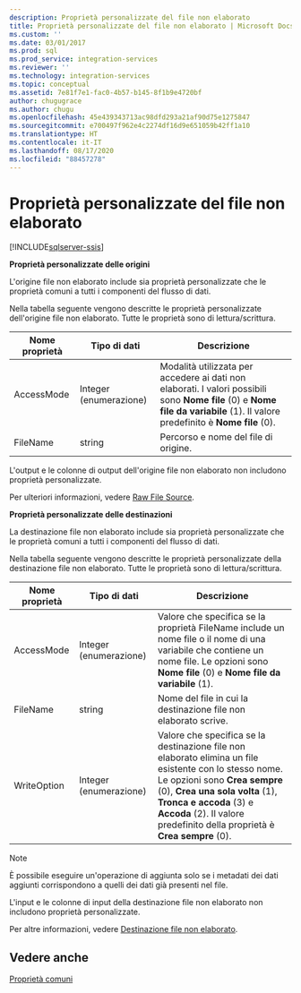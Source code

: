 ```yaml
---
description: Proprietà personalizzate del file non elaborato
title: Proprietà personalizzate del file non elaborato | Microsoft Docs
ms.custom: ''
ms.date: 03/01/2017
ms.prod: sql
ms.prod_service: integration-services
ms.reviewer: ''
ms.technology: integration-services
ms.topic: conceptual
ms.assetid: 7e81f7e1-fac0-4b57-b145-8f1b9e4720bf
author: chugugrace
ms.author: chugu
ms.openlocfilehash: 45e439343713ac98dfd293a21af90d75e1275847
ms.sourcegitcommit: e700497f962e4c2274df16d9e651059b42ff1a10
ms.translationtype: HT
ms.contentlocale: it-IT
ms.lasthandoff: 08/17/2020
ms.locfileid: "88457278"
---
```

# <a name="raw-file-custom-properties"></a>Proprietà personalizzate del file non elaborato

[!INCLUDE[sqlserver-ssis](../../includes/applies-to-version/sqlserver-ssis.md)]


  **Proprietà personalizzate delle origini**  
  
 L'origine file non elaborato include sia proprietà personalizzate che le proprietà comuni a tutti i componenti del flusso di dati.  
  
 Nella tabella seguente vengono descritte le proprietà personalizzate dell'origine file non elaborato. Tutte le proprietà sono di lettura/scrittura.  
  
|Nome proprietà|Tipo di dati|Descrizione|  
|-------------------|---------------|-----------------|  
|AccessMode|Integer (enumerazione)|Modalità utilizzata per accedere ai dati non elaborati. I valori possibili sono **Nome file** (0) e **Nome file da variabile** (1). Il valore predefinito è **Nome file** (0).|  
|FileName|string|Percorso e nome del file di origine.|  
  
 L'output e le colonne di output dell'origine file non elaborato non includono proprietà personalizzate.  
  
 Per ulteriori informazioni, vedere [Raw File Source](../../integration-services/data-flow/raw-file-source.md).  
  
 **Proprietà personalizzate delle destinazioni**  
  
 La destinazione file non elaborato include sia proprietà personalizzate che le proprietà comuni a tutti i componenti del flusso di dati.  
  
 Nella tabella seguente vengono descritte le proprietà personalizzate della destinazione file non elaborato. Tutte le proprietà sono di lettura/scrittura.  
  
|Nome proprietà|Tipo di dati|Descrizione|  
|-------------------|---------------|-----------------|  
|AccessMode|Integer (enumerazione)|Valore che specifica se la proprietà FileName include un nome file o il nome di una variabile che contiene un nome file. Le opzioni sono **Nome file** (0) e **Nome file da variabile** (1).|  
|FileName|string|Nome del file in cui la destinazione file non elaborato scrive.|  
|WriteOption|Integer (enumerazione)|Valore che specifica se la destinazione file non elaborato elimina un file esistente con lo stesso nome. Le opzioni sono **Crea sempre** (0), **Crea una sola volta** (1), **Tronca e accoda** (3) e **Accoda** (2). Il valore predefinito della proprietà è **Crea sempre** (0).|  
  
> [!NOTE]  
>  È possibile eseguire un'operazione di aggiunta solo se i metadati dei dati aggiunti corrispondono a quelli dei dati già presenti nel file.  
  
 L'input e le colonne di input della destinazione file non elaborato non includono proprietà personalizzate.  
  
 Per altre informazioni, vedere [Destinazione file non elaborato](../../integration-services/data-flow/raw-file-destination.md).  
  
## <a name="see-also"></a>Vedere anche  
 [Proprietà comuni](https://msdn.microsoft.com/library/51973502-5cc6-4125-9fce-e60fa1b7b796)  
  
  
